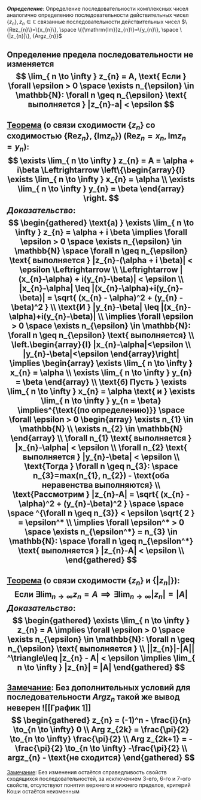 ***Определение***:
Определение последовательности комплексных чисел аналогично определению последовательности действительных чисел
$\{z_{n}\}, z_{n} \in \mathbb{C}$ связанные последовательности действительных чисел
$\{Rez_{n}\}=\{x_{n}\}, \space \{{\mathrm{Im}}z_{n}\}=\{y_{n}\}, \space \{|z_{n}|\}, {Argz_{n}}$

Определение предела последовательности не изменяется
$$
\lim_{ n \to \infty } z_{n} = A, \text{ Если } \forall \epsilon > 0 \space \exists n_{\epsilon} \in \mathbb{N}: \forall n \geq n_{\epsilon} \text{ выполняется } |z_{n}-a| < \epsilon
$$
---
<u>Теорема</u> (о связи сходимости $\{z_{n}\}$ со сходимостью $\{\mathrm{Re}z_{n}\}, \{\mathrm{Im}z_{n}\}$) ($\mathrm{Re}z_{n}=x_{n}, \mathrm{Im}z_{n}=y_{n}$):
$$
\exists \lim_{ n \to \infty } z_{n} = A = \alpha + i\beta \Leftrightarrow \left\{\begin{array}{l}
\exists \lim_{ n \to \infty } x_{n} = \alpha \\
\exists \lim_{ n \to \infty } y_{n} = \beta
\end{array} \right.
$$
***Доказательство***:
$$
\begin{gathered}
\text{а) } \exists \lim_{ n \to \infty } z_{n} = \alpha + i \beta \implies \forall \epsilon > 0 \space \exists n_{\epsilon} \in \mathbb{N} \space \forall n \geq n_{\epsilon} \text{ выполняется } |z_{n}-(\alpha + i \beta)| < \epsilon \Leftrightarrow \\
\Leftrightarrow |(x_{n}-\alpha) + i(y_{n}-\beta)| < \epsilon \\
|x_{n}-\alpha| \leq |(x_{n}-\alpha)+i(y_{n}-\beta)| = \sqrt{ (x_{n} - \alpha)^2 + (y_{n} - \beta)^2 } \\
\text{И } |y_{n}-\beta| \leq |(x_{n}-\alpha)+i(y_{n}-\beta)| \\
\implies  \forall \epsilon > 0 \space \exists n_{\epsilon} \in \mathbb{N}: \forall n \geq n_{\epsilon} \text{ выполняется} \\
\left.\begin{array}{l}
|x_{n}-\alpha|<\epsilon \\
|y_{n}-\beta|<\epsilon
\end{array}\right| \implies \begin{array}
\exists \lim_{ n \to \infty } x_{n} = \alpha \\
\exists \lim_{ n \to \infty } y_{n} = \beta
\end{array} \\
\text{б) Пусть } \exists \lim_{ n \to \infty } x_{n} = \alpha \text{ и } \exists \lim_{ n \to \infty } y_{n = \beta} \implies^{\text{(по определению)}} \space \forall \epsilon > 0  \begin{array}
\exists n_{1} \in \mathbb{N} \\
\exists n_{2} \in \mathbb{N}
\end{array} \\
\forall n_{1} \text{ выполняется } |x_{n}-\alpha| < \epsilon \\
\forall n_{2} \text{ выполняется } |y_{n}-\beta| < \epsilon \\
\text{Тогда } \forall n \geq n_{3}: \space n_{3}=max(n_{1}, n_{2}) - \text{оба неравенства выполняются} \\
\text{Рассмотрим } |z_{n}-A| = \sqrt{ (x_{n} - \alpha)^2 + (y_{n}-\beta)^2 }  \space \space \space ^{\forall n \geq n_{3}} < \epsilon \sqrt{ 2 } = \epsilon^* \\
\implies \forall \epsilon^* > 0 \space \exists n_{\epsilon^*} = n_{3} \in \mathbb{N}: \space \forall n \geq n_{\epsilon^*} \text{ выполняется } |z_{n}-A| < \epsilon \\
\end{gathered}
$$
---
<u>Теорема</u> (о связи сходимости $\{z_{n}\}$ и $\{|z_{n}|\}$):
$$
\text{Если } \exists \lim_{ n \to \infty } z_{n} = A \implies \exists \lim_{ n \to \infty } |z_{n}| = |A|
$$
***Доказательство***:
$$
\begin{gathered}
\exists \lim_{ n \to \infty } z_{n} = A \implies \forall \epsilon > 0 \space \exists n_{\epsilon} \in \mathbb{N}: \forall n \geq n_{\epsilon} \text{ выполняется } \\
||z_{n}|-|A|| ^\triangle\leq |z_{n} - A| < \epsilon \implies \lim_{ n \to \infty } |z_{n}| = |A|
\end{gathered}
$$
---
<u>Замечание</u>:
Без дополнительных условий для последовательности $Argz_{n}$ такой же вывод неверен
![[График 1]]
$$
\begin{gathered}
z_{n} = (-1)^n - \frac{i}{n} \to_{n \to \infty} 0 \\
Arg z_{2k} = \frac{\pi}{2} \to_{n \to \infty} \frac{\pi}{2} \\
Arg z_{2k+1} = - \frac{\pi}{2} \to_{n \to \infty} -\frac{\pi}{2} \\
argz_{n} - \text{не сходится}
\end{gathered}
$$
---
<u>Замечание</u>:
Без изменения остаётся справедливость свойств сходящихся последовательностей, за исключением 3-его, 6-го и 7-ого свойств, отсутствуют понятия верхнего и нижнего пределов, критерий Коши остаётся неизменным